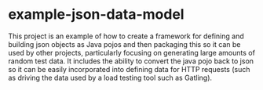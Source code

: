 # example-json-data-model

This project is an example of how to create a framework for defining and building json objects as Java pojos and then 
packaging this so it can be used by other projects, particularly focusing on generating large amounts of random test 
data. It includes the ability to convert the java pojo back to json so it can be easily incorporated into defining data
for HTTP requests (such as driving the data used by a load testing tool such as Gatling).